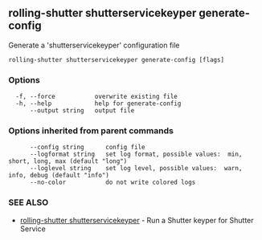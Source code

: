 ## rolling-shutter shutterservicekeyper generate-config

Generate a 'shutterservicekeyper' configuration file

```
rolling-shutter shutterservicekeyper generate-config [flags]
```

### Options

```
  -f, --force           overwrite existing file
  -h, --help            help for generate-config
      --output string   output file
```

### Options inherited from parent commands

```
      --config string      config file
      --logformat string   set log format, possible values:  min, short, long, max (default "long")
      --loglevel string    set log level, possible values:  warn, info, debug (default "info")
      --no-color           do not write colored logs
```

### SEE ALSO

* [rolling-shutter shutterservicekeyper](rolling-shutter_shutterservicekeyper.md)	 - Run a Shutter keyper for Shutter Service

